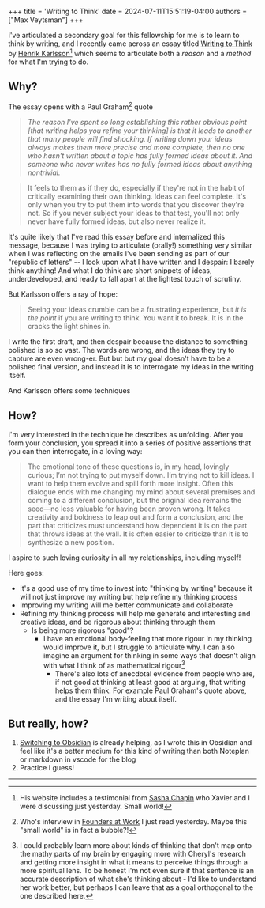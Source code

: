 +++
title = 'Writing to Think'
date = 2024-07-11T15:51:19-04:00
authors = ["Max Veytsman"]
+++



I've articulated a secondary goal for this fellowship for me is to learn to think by writing, and I recently came across an essay titled [Writing to Think](https://www.henrikkarlsson.xyz/p/writing-to-think) by [Henrik Karlsson](https://substack.com/@henrikkarlsson)[^1] which seems to articulate both a *reason* and a *method* for what I'm trying to do.

## Why?
The essay opens with a Paul Graham[^2] quote

> _The reason I've spent so long establishing this rather obvious point \[that writing helps you refine your thinking\] is that it leads to another that many people will find shocking. If writing down your ideas always makes them more precise and more complete, then no one who hasn't written about a topic has fully formed ideas about it. And someone who never writes has no fully formed ideas about anything nontrivial._

> It feels to them as if they do, especially if they're not in the habit of critically examining their own thinking. Ideas can feel complete. It's only when you try to put them into words that you discover they're not. So if you never subject your ideas to that test, you'll not only never have fully formed ideas, but also never realize it.

It's quite likely that I've read this essay before and internalized this message, because I was trying to articulate (orally!) something very similar when I was reflecting on the emails I've been sending as part of our "republic of letters" -- I look upon what I have written and I despair: I barely think anything! And what I do think are short snippets of ideas, underdeveloped, and ready to fall apart at the lightest touch of scrutiny.

But Karlsson offers a ray of hope:
>Seeing your ideas crumble can be a frustrating experience, but _it is the point_ if you are writing to think. You want it to break. It is in the cracks the light shines in.

I write the first draft, and then despair because the distance to something polished is so so vast. The words are wrong, and the ideas they try to capture are even wrong-er. But but but my goal doesn't have to be a polished final version, and instead it is to interrogate my ideas in the writing itself.

And Karlsson offers some techniques

## How?

I'm very interested in the technique he describes as unfolding. After you form your conclusion, you spread it into a series of positive assertions that you can then interrogate, in a loving way:

> The emotional tone of these questions is, in my head, lovingly curious; I’m not trying to put myself down. I’m trying not to kill ideas. I want to help them evolve and spill forth more insight. Often this dialogue ends with me changing my mind about several premises and coming to a different conclusion, but the original idea remains the seed—no less valuable for having been proven wrong. It takes creativity and boldness to leap out and form a conclusion, and the part that criticizes must understand how dependent it is on the part that throws ideas at the wall. It is often easier to criticize than it is to synthesize a new position.

I aspire to such loving curiosity in all my relationships, including myself!

Here goes:

- It's a good use of my time to invest into "thinking by writing" because it will not just improve my writing but help refine my thinking process
- Improving my writing will me better communicate and collaborate
- Refining my thinking process will help me generate and interesting and creative ideas, and be rigorous about thinking through them
	- Is being more rigorous "good"?
		- I have an emotional body-feeling that more rigour in my thinking would improve it, but I struggle to articulate why. I can also imagine an argument for thinking in some ways that doesn't align with what I think of as mathematical rigour[^3]
			- There's also lots of anecdotal evidence from people who are, if not good at thinking at least good at arguing, that writing helps them think. For example Paul Graham's quote above, and the essay I'm writing about itself.

## But really, how?
1) [Switching to Obsidian](https://cosocial.ca/@mveytsman/112751323391640516) is already helping, as I wrote this in Obsidian and feel like it's a better medium for this kind of writing than both Noteplan or markdown in vscode for the blog
2) Practice I guess!

---
[^1]: His website includes a testimonial from [Sasha Chapin](https://sashachapin.substack.com) who Xavier and I were discussing just yesterday. Small world!
[^2]: Who's interview in [Founders at Work](http://www.foundersatwork.com/) I just read yesterday. Maybe this "small world" is in fact a bubble?!
[^3]: I could probably learn more about kinds of thinking that don't map onto the mathy parts of my brain by engaging more with Cheryl's research and getting more insight in what it means to perceive things through a more spiritual lens. To be honest I'm not even sure if that sentence is an accurate description of what she's thinking about - I'd like to understand her work better, but perhaps I can leave that as a goal orthogonal to the one described here.
